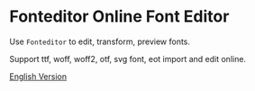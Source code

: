 Fonteditor Online Font Editor
==========

Use `Fonteditor` to edit, transform, preview fonts.

Support ttf, woff, woff2, otf, svg font, eot import and edit online.

[English Version](https://kekee000.github.io/fonteditor/index-en.html)

